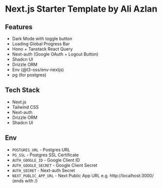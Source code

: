 # Next.js Starter Template by Ali Azlan

## Features
- Dark Mode with toggle button
- Loading Global Progress Bar
- Hono + Tanstack React Query
- Next-auth (Google OAuth + Logout Button)
- Shadcn UI
- Drizzle ORM
- Env (@t3-oss/env-nextjs)
- pg (for postgres)

## Tech Stack

- Next.js
- Tailwind CSS
- Next-auth
- Drizzle ORM
- Shadcn UI


## Env

- `POSTGRES_URL` - Postgres URL
- `PG_SSL` - Postgres SSL Certificate
- `AUTH_GOOGLE_ID` - Google Client ID
- `AUTH_GOOGLE_SECRET` - Google Client Secret
- `AUTH_SECRET` - Next-auth Secret
- `NEXT_PUBLIC_APP_URL` - Next Public App URL e.g. http://localhost:3000/ (ends with /)